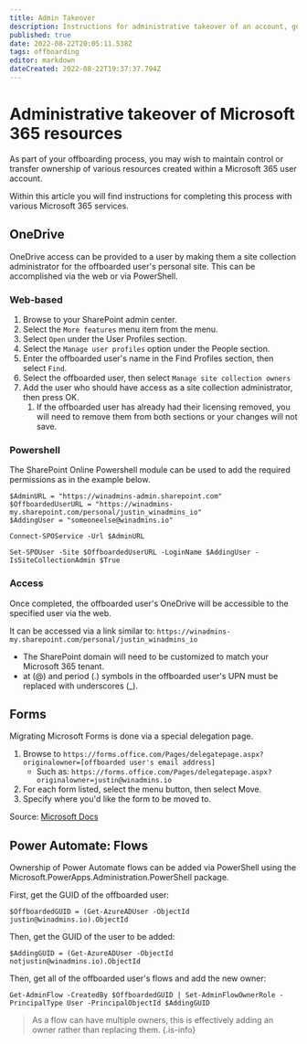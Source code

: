 ```yaml
---
title: Admin Takeover
description: Instructions for administrative takeover of an account, generally as part of an offboarding process.
published: true
date: 2022-08-22T20:05:11.538Z
tags: offboarding
editor: markdown
dateCreated: 2022-08-22T19:37:37.794Z
---
```


# Administrative takeover of Microsoft 365 resources
As part of your offboarding process, you may wish to maintain control or transfer ownership of various resources created within a Microsoft 365 user account. 

Within this article you will find instructions for completing this process with various Microsoft 365 services.


## OneDrive

OneDrive access can be provided to a user by making them a site collection administrator for the offboarded user's personal site. This can be accomplished via the web or via PowerShell.

### Web-based 

1. Browse to your SharePoint admin center.
1. Select the `More features` menu item from the menu.
1. Select `Open` under the User Profiles section.
1. Select the `Manage user profiles` option under the People section.
1. Enter the offboarded user's name in the Find Profiles section, then select `Find`.
1. Select the offboarded user, then select `Manage site collection owners`
1. Add the user who should have access as a site collection administrator, then press OK.
	1. If the offboarded user has already had their licensing removed, you will need to remove them from both sections or your changes will not save.
  
### Powershell

The SharePoint Online Powershell module can be used to add the required permissions as in the example below.

```
$AdminURL = "https://winadmins-admin.sharepoint.com"
$OffboardedUserURL = "https://winadmins-my.sharepoint.com/personal/justin_winadmins_io"
$AddingUser = "someoneelse@winadmins.io"
 
Connect-SPOService -Url $AdminURL
 
Set-SPOUser -Site $OffboardedUserURL -LoginName $AddingUser -IsSiteCollectionAdmin $True
```

### Access
Once completed, the offboarded user's OneDrive will be accessible to the specified user via the web. 

It can be accessed via a link similar to: `https://winadmins-my.sharepoint.com/personal/justin_winadmins_io`

- The SharePoint domain will need to be customized to match your Microsoft 365 tenant.
- at (@) and period (.) symbols in the offboarded user's UPN must be replaced with underscores (_).

## Forms

Migrating Microsoft Forms is done via a special delegation page.

1. Browse to `https://forms.office.com/Pages/delegatepage.aspx?originalowner=[offboarded user's email address]`
	- Such as: `https://forms.office.com/Pages/delegatepage.aspx?originalowner=justin@winadmins.io`
1. For each form listed, select the menu button, then select Move.
1. Specify where you'd like the form to be moved to.

Source: [Microsoft Docs](https://docs.microsoft.com/en-us/microsoft-forms/admin-information#form-ownership-transfer)

## Power Automate: Flows

Ownership of Power Automate flows can be added via PowerShell using the Microsoft.PowerApps.Administration.PowerShell package.

First, get the GUID of the offboarded user:

```
$OffboardedGUID = (Get-AzureADUser -ObjectId justin@winadmins.io).ObjectId
```

Then, get the GUID of the user to be added:

```
$AddingGUID = (Get-AzureADUser -ObjectId notjustin@winadmins.io).ObjectId
```

Then, get all of the offboarded user's flows and add the new owner:

```
Get-AdminFlow -CreatedBy $OffboardedGUID | Set-AdminFlowOwnerRole -PrincipalType User -PrincipalObjectId $AddingGUID
```

> As a flow can have multiple owners, this is effectively adding an owner rather than replacing them.
{.is-info}


